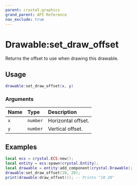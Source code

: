 ```yaml
---
parent: crystal.graphics
grand_parent: API Reference
nav_exclude: true
---
```


# Drawable:set_draw_offset

Returns the offset to use when drawing this drawable.

## Usage

```lua
drawable:set_draw_offset(x, y)
```

### Arguments

| Name | Type     | Description        |
| :--- | :------- | :----------------- |
| `x`  | `number` | Horizontal offset. |
| `y`  | `number` | Vertical offset.   |

## Examples

```lua
local ecs = crystal.ECS:new();
local entity = ecs:spawn(crystal.Entity);
local drawable = entity:add_component(crystal.Drawable);
drawable:set_draw_offset(10, 20);
print(drawable:draw_offset()); -- Prints "10 20"
```
